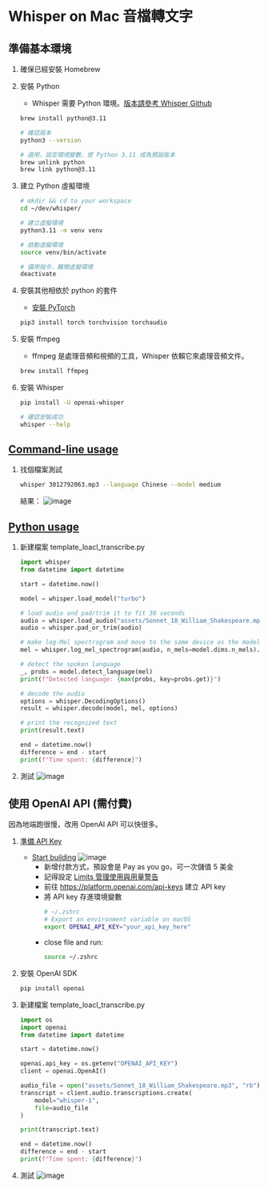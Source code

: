 # Whisper on Mac 音檔轉文字


## 準備基本環境
1. 確保已經安裝 Homebrew
2. 安裝 Python
    - Whisper 需要 Python 環境。[版本請參考 Whisper Github](https://github.com/openai/whisper?tab=readme-ov-file#setup)
    ```bash
    brew install python@3.11
    
    # 確認版本
    python3 --version
    
    # 選用，設定環境變數，使 Python 3.11 成為預設版本
    brew unlink python
    brew link python@3.11
    ```
    
3. 建立 Python 虛擬環境
    ```bash
    # mkdir && cd to your workspace
    cd ~/dev/whisper/
    
    # 建立虛擬環境
    python3.11 -m venv venv

    # 啟動虛擬環境
    source venv/bin/activate
    
    # 備用指令，離開虛擬環境
    deactivate
    ```

3. 安裝其他相依於 python 的套件
    
    - [安裝 PyTorch](https://pytorch.org/get-started/locally/)
    ```bash
    pip3 install torch torchvision torchaudio
    ```
    

4. 安裝 ffmpeg
    - ffmpeg 是處理音頻和視頻的工具，Whisper 依賴它來處理音頻文件。
    ```bash
    brew install ffmpeg
    ```
    
5. 安裝 Whisper
    ```bash
    pip install -U openai-whisper

    # 確認安裝成功
    whisper --help
    ```
    
## [Command-line usage](https://github.com/openai/whisper?tab=readme-ov-file#command-line-usage)
1. 找個檔案測試
    ```bash
    whisper 3012792063.mp3 --language Chinese --model medium
    ```
    結果：
    ![image](https://hackmd.io/_uploads/H13iBgEHyx.png)


## [Python usage](https://github.com/openai/whisper?tab=readme-ov-file#python-usage)
1. 新建檔案 template_loacl_transcribe.py
    ```python
	import whisper
	from datetime import datetime
	
	start = datetime.now()
	
	model = whisper.load_model("turbo")
	
	# load audio and pad/trim it to fit 30 seconds
	audio = whisper.load_audio("assets/Sonnet_18_William_Shakespeare.mp3")
	audio = whisper.pad_or_trim(audio)
	
	# make log-Mel spectrogram and move to the same device as the model
	mel = whisper.log_mel_spectrogram(audio, n_mels=model.dims.n_mels).to(model.device)
	
	# detect the spoken language
	_, probs = model.detect_language(mel)
	print(f"Detected language: {max(probs, key=probs.get)}")
	
	# decode the audio
	options = whisper.DecodingOptions()
	result = whisper.decode(model, mel, options)
	
	# print the recognized text
	print(result.text)
	
	end = datetime.now()
	difference = end - start
	print(f"Time spent: {difference}")
    ```
2. 測試
    ![image](https://hackmd.io/_uploads/BkhQ0XNByx.png)


## 使用 OpenAI API (需付費)
因為地端跑很慢，改用 OpenAI API 可以快很多。
1. [準備 API Key](https://platform.openai.com/docs/quickstart)
    - [Start building](https://platform.openai.com/docs/overview)
        ![image](https://hackmd.io/_uploads/rJ3ndQEr1x.png)
        - 新增付款方式，預設會是 Pay as you go，可一次儲值 5 美金
        - 記得設定 [Limits 管理使用與用量警告](https://platform.openai.com/settings/organization/limits)
        -  前往 https://platform.openai.com/api-keys 建立 API key
        -  將 API key 存進環境變數
            ```bash
            # ~/.zshrc
            # Export an environment variable on macOS
            export OPENAI_API_KEY="your_api_key_here"
            ```
        - close file and run:
            ```bash
            source ~/.zshrc
            ```

2. 安裝 OpenAI SDK
    ```bash
    pip install openai
    ```
    
3. 新建檔案 template_loacl_transcribe.py
	```python
	import os
	import openai
	from datetime import datetime
	
	start = datetime.now()
	
	openai.api_key = os.getenv("OPENAI_API_KEY")
	client = openai.OpenAI()
	
	audio_file = open("assets/Sonnet_18_William_Shakespeare.mp3", "rb")
	transcript = client.audio.transcriptions.create(
	    model="whisper-1",
	    file=audio_file
	)
	
	print(transcript.text)
	
	end = datetime.now()
	difference = end - start
	print(f"Time spent: {difference}")
	```

4. 測試
    ![image](https://hackmd.io/_uploads/SJ9qJE4Syx.png)


